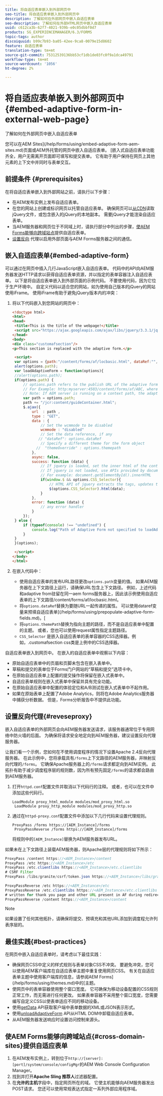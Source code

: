```yaml
---
title: 将自适应表单嵌入到外部网页中
seo-title: 将自适应表单嵌入到外部网页中
description: 了解如何在外部网页中嵌入自适应表单
seo-description: 了解如何在外部HTML网页中嵌入自适应表单
uuid: c612ca3b-62f7-4021-939b-e0c05dbbf0d7
products: SG_EXPERIENCEMANAGER/6.3/FORMS
topic-tags: author
discoiquuid: b99c7b93-ba05-42ee-9ca8-0079e15d8602
feature: 自适应表单
translation-type: tm+mt
source-git-commit: 75312539136bb53cf1db1de03fc0f9a1dca49791
workflow-type: tm+mt
source-wordcount: '1056'
ht-degree: 2%

---
```



# 将自适应表单嵌入到外部网页中{#embed-adaptive-form-in-external-web-page}

了解如何在外部网页中嵌入自适应表单

您可以在AEM Sites](/help/forms/using/embed-adaptive-form-aem-sites.md)页面或AEM外托管的网页中嵌入自适应表单。 [嵌入式自适应表单功能齐全，用户无需离开页面即可填写和提交表单。 它有助于用户保持在网页上其他元素的上下文中并同时与表单交互。

## 前提条件 {#prerequisites}

在将自适应表单嵌入到外部网站之前，请执行以下步骤：

* 在AEM发布实例上发布自适应表单。
* 在您的网站上创建或标识网页以托管自适应表单。 确保网页可以[从CDN](https://ajax.googleapis.com/ajax/libs/jquery/3.3.1/jquery.min.js)读取jQuery文件，或包含嵌入的jQuery的本地副本。 需要jQuery才能渲染自适应表单。
* 当AEM服务器和网页位于不同域上时，请执行部分中列出的步骤，[使AEM Forms能够向跨域站点](#cross-domain-sites)提供自适应表单。
* [设置反向](#reveseproxy) 代理以启用外部页面与AEM Forms服务器之间的通信。

## 嵌入自适应表单{#embed-adaptive-form}

可以通过在网页中插入几行JavaScript嵌入自适应表单。 代码中的API向AEM服务器发送HTTP请求以获得自适应表单资源，并以指定的表单容器注入自适应表单。 以下是将自适应表单嵌入到外部页面的示例代码。 不要使用代码，因为它位于生产环境中。 自定义代码以适合您的网站，如为使用自己版本的jQuery的网站使用iFrame。 使用iFrame有助于避免jQuery版本内的冲突：


1. 将以下代码嵌入到您网站的网页中：

   ```html
   <!doctype html>
   <html>
   <head>
    <title>This is the title of the webpage!</title>
    <script src="https://ajax.googleapis.com/ajax/libs/jquery/3.3.1/jquery.min.js"></script>
   </head>
   <body>
   <div class="customafsection"/>
   <p>This section is replaced with the adaptive form.</p>
   
    <script>
    var options = {path:"/content/forms/af/locbasic.html", dataRef:"", themepath:"", CSS_Selector:".customafsection"};
    alert(options.path);
    var loadAdaptiveForm = function(options){
    //alert(options.path);
    if(options.path) {
        // options.path refers to the publish URL of the adaptive form
        // For Example: http:myserver:4503/content/forms/af/ABC, where ABC is the adaptive form
        // Note: If AEM server is running on a context path, the adaptive form URL must contain the context path 
        var path = options.path;
        path += "/jcr:content/guideContainer.html";
        $.ajax({
            url  : path ,
            type : "GET",
            data : {
                // Set the wcmmode to be disabled
                wcmmode : "disabled"
                // Set the data reference, if any
               // "dataRef": options.dataRef
                // Specify a different theme for the form object
              //  "themeOverride" : options.themepath
            },
            async: false,
            success: function (data) {
                // If jquery is loaded, set the inner html of the container
                // If jquery is not loaded, use APIs provided by document to set the inner HTML but these APIs would not evaluate the script tag in HTML as per the HTML5 spec
                // For example: document.getElementById().innerHTML
                if(window.$ && options.CSS_Selector){
                    // HTML API of jquery extracts the tags, updates the DOM, and evaluates the code embedded in the script tag.
                    $(options.CSS_Selector).html(data);
                }
            },
            error: function (data) {
                // any error handler
            }
        });
    } else {
        if (typeof(console) !== "undefined") {
            console.log("Path of Adaptive Form not specified to loadAdaptiveForm");
        }
    }
    }(options);
   
    </script>
   </body>
   </html>
   ```

1. 在嵌入代码中：

   * 使用自适应表单的发布URL路径更改`options.path`变量的值。 如果AEM服务器在上下文路径上运行，请确保URL包含上下文路径。 例如，上述代码和adaptive from驻留在同一aem forms服务器上，因此该示例使用自适应表单的上下文路径/content/forms/af/locbasic.html。
   * 将`options.dataRef`替换为要随URL一起传递的属性。 可以使用dataref变量来预填自适应表单](/help/forms/using/prepopulate-adaptive-form-fields.md)。[
   * 将`options.themePath`替换为指向主题的路径，而不是自适应表单中配置的主题。 或者，您也可以使用request属性指定主题路径。
   * `CSS_Selector` 是嵌入自适应表单的表单容器的CSS选择器。例如，.customafsection css类是上例中的CSS选择器。

自适应表单嵌入到网页中。 在嵌入的自适应表单中观察以下内容：

* 原始自适应表单中的页眉和页脚未包含在嵌入表单中。
* 草稿和提交的表单位于Forms门户网站的“草稿和提交”选项卡中。
* 在原始自适应表单上配置的提交操作将保留在嵌入式表单中。
* 自适应表单规则在嵌入式表单中保留并具有完全功能。
* 在原始自适应表单中配置的体验定位和A/B测试在嵌入式表单中不起作用。
* 如果在原始表单上配置了Adobe Analytics，则将在Adobe Analytics服务器中捕获分析数据。 但是，Forms分析报告中不提供此功能。

## 设置反向代理{#reveseproxy}

嵌入自适应表单的外部网页会向AEM服务器发送请求，该服务器通常位于专用网络中防火墙的后面。 为确保将请求安全地定向到AEM服务器，建议设置反向代理服务器。

让我们看一个示例，您如何在不使用调度程序的情况下设置Apache 2.4反向代理服务器。 在此示例中，您将承载具有`/forms`上下文路径的AEM服务器，并映射反向代理的`/forms`。 它确保Apache服务器上的`/forms`请求都定向到AEM实例。 此拓扑有助于减少调度程序层的规则数，因为所有预先固定`/forms`的请求都会路由到AEM服务器。

1. 打开`httpd.conf`配置文件并取消以下代码行的注释。 或者，也可以在文件中添加这些代码行。

   ```
   LoadModule proxy_html_module modules/mod_proxy_html.so 
    LoadModule proxy_http_module modules/mod_proxy_http.so
   ```

1. 通过在`httpd-proxy.conf`配置文件中添加以下几行代码来设置代理规则。

   ```
   ProxyPass /forms https://[AEM_Instance]/forms 
    ProxyPassReverse /forms https://[AEM_Instance]/forms
   ```

   将规则中的`[AEM_Instance]`替换为AEM服务器发布URL。

如果未在上下文路径上装载AEM服务器，则Apache层的代理规则将如下所示：

```java
ProxyPass /content https://<AEM_Instance>/content
ProxyPass /etc https://<AEM_Instance>/etc
ProxyPass /etc.clientlibs https://<AEM_Instance>/etc.clientlibs
# CSRF Filter
ProxyPass /libs/granite/csrf/token.json https://<AEM_Instance>/libs/granite/csrf/token.json
  
ProxyPassReverse /etc https://<AEM_Instance>/etc
ProxyPassReverse /etc.clientlibs https://<AEM_Instance>/etc.clientlibs
# written for thank you page and other URL present in AF during redirect
ProxyPassReverse /content https://<AEM_Instance>/content
```

>[!NOTE]
>
>如果设置了任何其他拓扑，请确保将提交、预填充和其他URL添加到调度程允许列表序层的。

## 最佳实践{#best-practices}

在网页中嵌入自适应表单时，请考虑以下最佳实践：

* 确保网页CSS中定义的样式规则与表单对象CSS不冲突。 要避免冲突，您可以使用AEM客户端库在自适应表单主题中重复使用网页CSS。 有关在自适应表单主题中使用客户端库的信息，请参阅AEM Forms](/help/forms/using/themes.md)中的[主题。
* 使网页中的表单容器使用整个窗口宽度。 它可确保为移动设备配置的CSS规则正常工作，而无需进行任何更改。 如果表单容器不采用整个窗口宽度，您需要编写自定义CSS以使表单适应不同的移动设备。
* 使用[getData](https://helpx.adobe.com/experience-manager/6-4/forms/javascript-api/GuideBridge.html) API获取客户端中表单数据的XML或JSON表示形式。
* 使用[unloadAdaptiveForm](https://helpx.adobe.com/experience-manager/6-4/forms/javascript-api/GuideBridge.html) API从HTML DOM中卸载自适应表单。
* 从AEM服务器发送响应时设置访问控制来源头。

## 使AEM Forms能够向跨域站点{#cross-domain-sites}提供自适应表单

1. 在AEM发布实例上，转到位于`http://[server]:[port]/system/console/configMgr`的AEM Web Console Configuration Manager。
1. 找到并打开&#x200B;**Apache Sling 推荐人**&#x200B;过滤器配置。
1. 在&#x200B;**允许的主机**&#x200B;字段中，指定网页所在的域。 它使主机能够向AEM服务器发出POST请求。 您还可以使用常规表达式指定一系列外部应用程序域。